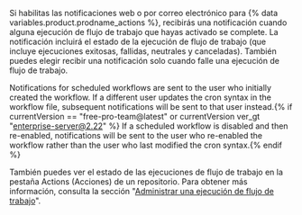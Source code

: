 Si habilitas las notificaciones web o por correo electrónico para {% data variables.product.prodname_actions %}, recibirás una notificación cuando alguna ejecución de flujo de trabajo que hayas activado se complete. La notificación incluirá el estado de la ejecución de flujo de trabajo (que incluye ejecuciones exitosas, fallidas, neutrales y canceladas). También puedes elegir recibir una notificación solo cuando falle una ejecución de flujo de trabajo.

Notifications for scheduled workflows are sent to the user who initially created the workflow. If a different user updates the cron syntax in the workflow file, subsequent notifications will be sent to that user instead.{% if currentVersion == "free-pro-team@latest" or currentVersion ver_gt "enterprise-server@2.22" %} If a scheduled workflow is disabled and then re-enabled, notifications will be sent to the user who re-enabled the workflow rather than the user who last modified the cron syntax.{% endif %}

También puedes ver el estado de las ejecuciones de flujo de trabajo en la pestaña Actions (Acciones) de un repositorio. Para obtener más información, consulta la sección "[Administrar una ejecución de flujo de trabajo](/actions/automating-your-workflow-with-github-actions/managing-a-workflow-run)".
